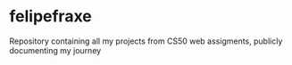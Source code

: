 # felipefraxe

Repository containing all my projects from CS50 web assigments, publicly documenting my journey
